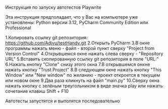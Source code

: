 Инструкция по запуску автотестов Playwrite

Эта инструкция предполадает, что у Вас на компьютере уже установлены: Python версии 3.12, PyCharm Community Edition или Professional

1.Копировать ссылку git репозитория: https://github.com/Adjvu/testHandy.git
2.Открыть PyCharm
3.В окне программы нажать меню - файл - второй пункт сверху "Project from Version Control"
4.Открывшемся окне нажать слева сверху - "Repository URL"
5.Вставить cкопированную ссылку git репозитория в поле "URL:"
6.Нажать кнопку "Clone" снизу этого окна
7.В открывшемся онкне нажать кнопку "Trust Project"
8.В следующем окне нажать кнопку "This Window" или "New window" по желанию - проект откроется в текущем или новом окне
9.Два раза кликнуть на файл "main.py" 
10.Сверху окна нажать кнопку с зелёным треугольником в виде значка play или нажать сочетание клавиш Shift + F10

Автотесты запустятся и выполятся последовательно

